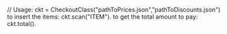 // Usage:
ckt = CheckoutClass("pathToPrices.json","pathToDiscounts.json")
to insert the items: ckt.scan("ITEM").
to get the total amount to pay: ckt.total().
